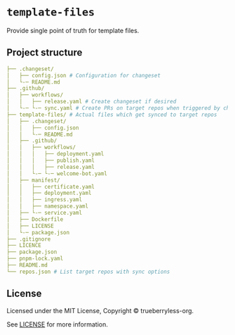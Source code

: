 # `template-files`

Provide single point of truth for template files.

## Project structure

```yaml
├── .changeset/
│   ├── config.json # Configuration for changeset
│   └-─ README.md
├── .github/
│   ├── workflows/
│   │   ├── release.yaml # Create changeset if desired
│   └-─ └-─ sync.yaml # Create PRs on target repos when triggered by changeset
├── template-files/ # Actual files which get synced to target repos
│   ├── .changeset/
│   │   ├── config.json
│   │   └-─ README.md
│   ├── .github/
│   │   ├── workflows/
│   │   │   ├── deployment.yaml
│   │   │   ├── publish.yaml
│   │   │   ├── release.yaml
│   │   └-─ └-─ welcome-bot.yaml
│   ├── manifest/
│   │   ├── certificate.yaml
│   │   ├── deployment.yaml
│   │   ├── ingress.yaml
│   │   ├── namespace.yaml
│   ├── └-─ service.yaml
│   ├── Dockerfile
│   ├── LICENSE
│   └-─ package.json
├── .gitignore
├── LICENCE
├── package.json
├── pnpm-lock.yaml
├── README.md
└── repos.json # List target repos with sync options
```

## License

Licensed under the MIT License, Copyright © trueberryless-org.

See [LICENSE](/LICENSE) for more information.
